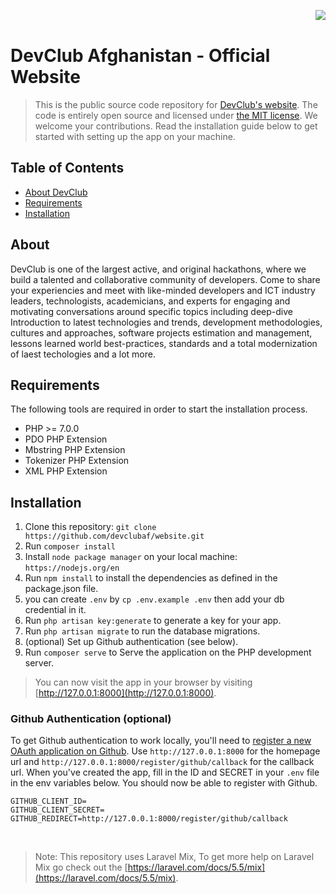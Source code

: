 &nbsp;
[<img src="logo.png" align="right" />](http://devclub.af)

# DevClub Afghanistan - Official Website

> This is the public source code repository for [DevClub's website](http://devclub.af).
 The code is entirely open source and licensed under [the MIT license](license.txt). We welcome your contributions. Read the installation guide below to get started with setting up the app on your machine.


## Table of Contents

- [About DevClub](#about)
- [Requirements](#requirements)
- [Installation](#installation)

## About

DevClub is one of the largest active, and original hackathons, where we build a talented and collaborative community of developers. Come to share your experiencies and meet with like-minded developers and ICT industry leaders, technologists, academicians, and experts for engaging and motivating conversations around specific topics including deep-dive Introduction to latest technologies and trends, development methodologies, cultures and approaches, software projects estimation and management, lessons learned world best-practices, standards and a total modernization of laest techologies and a lot more.


## Requirements

The following tools are required in order to start the installation process.

- PHP >= 7.0.0
- PDO PHP Extension
- Mbstring PHP Extension
- Tokenizer PHP Extension
- XML PHP Extension

## Installation


1. Clone this repository: `git clone https://github.com/devclubaf/website.git`
2. Run `composer install`
3. Install `node package manager` on your local machine: `https://nodejs.org/en`
4. Run `npm install` to install the dependencies as defined in the package.json file.
5. you can create `.env` by `cp .env.example .env` 
	then add your db 	credential in it.
6. Run `php artisan key:generate` to generate a key for your app.
7. Run `php artisan migrate` to run the database migrations.
8. (optional) Set up Github authentication (see below).
9. Run `composer serve` to Serve the application on the PHP development server.

> You can now visit the app in your browser by visiting [http://127.0.0.1:8000](http://127.0.0.1:8000).

### Github Authentication (optional)

To get Github authentication to work locally, you'll need to [register a new OAuth application on Github](https://github.com/settings/applications/new). Use `http://127.0.0.1:8000` for the homepage url and `http://127.0.0.1:8000/register/github/callback` for the callback url.
 When you've created the app, fill in the ID and SECRET in your `.env` file in the env variables below. You should now be able to register with Github.

```
GITHUB_CLIENT_ID=
GITHUB_CLIENT_SECRET=
GITHUB_REDIRECT=http://127.0.0.1:8000/register/github/callback

```
&nbsp;

> Note: This repository uses Laravel Mix, To get more help on Laravel Mix go check out the [https://laravel.com/docs/5.5/mix](https://laravel.com/docs/5.5/mix).
